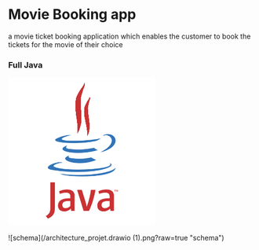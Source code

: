 # Movie Booking app
 a movie ticket booking application which enables the customer to book the tickets for the movie of their choice
 
### Full Java

![JAVA](/JAVA.gif?raw=true "JAVA")

![schema](/architecture_projet.drawio (1).png?raw=true "schema")
